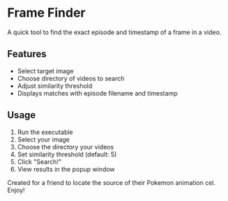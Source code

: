 # Frame Finder

A quick tool to find the exact episode and timestamp of a frame in a video.

## Features
- Select target image
- Choose directory of videos to search
- Adjust similarity threshold
- Displays matches with episode filename and timestamp

## Usage
1. Run the executable
2. Select your image
3. Choose the directory your videos
4. Set similarity threshold (default: 5)
5. Click "Search!"
6. View results in the popup window

Created for a friend to locate the source of their Pokemon animation cel. Enjoy!
